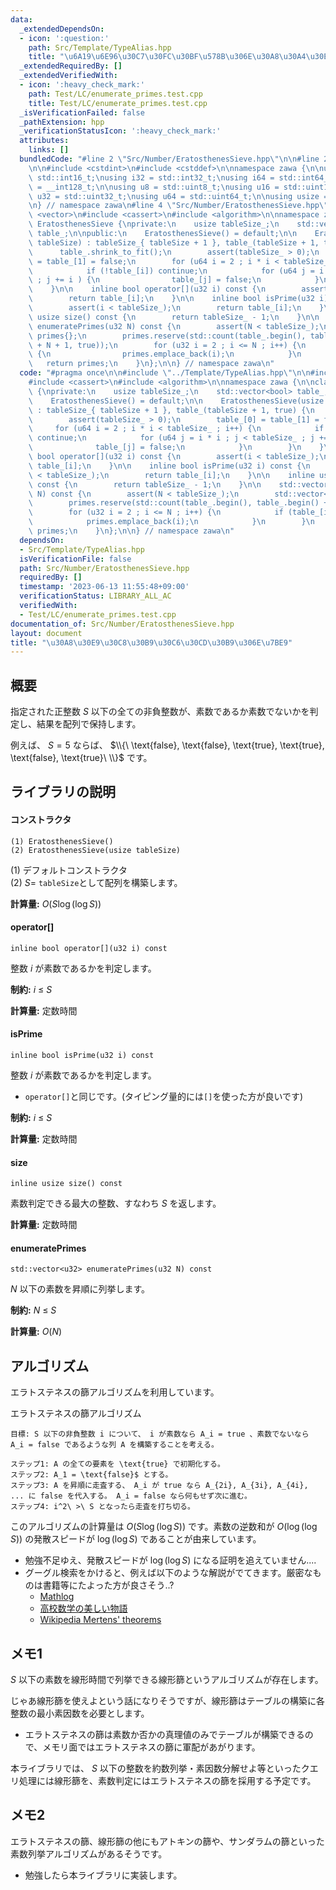 ```yaml
---
data:
  _extendedDependsOn:
  - icon: ':question:'
    path: Src/Template/TypeAlias.hpp
    title: "\u6A19\u6E96\u30C7\u30FC\u30BF\u578B\u306E\u30A8\u30A4\u30EA\u30A2\u30B9"
  _extendedRequiredBy: []
  _extendedVerifiedWith:
  - icon: ':heavy_check_mark:'
    path: Test/LC/enumerate_primes.test.cpp
    title: Test/LC/enumerate_primes.test.cpp
  _isVerificationFailed: false
  _pathExtension: hpp
  _verificationStatusIcon: ':heavy_check_mark:'
  attributes:
    links: []
  bundledCode: "#line 2 \"Src/Number/EratosthenesSieve.hpp\"\n\n#line 2 \"Src/Template/TypeAlias.hpp\"\
    \n\n#include <cstdint>\n#include <cstddef>\n\nnamespace zawa {\n\nusing i16 =\
    \ std::int16_t;\nusing i32 = std::int32_t;\nusing i64 = std::int64_t;\nusing i128\
    \ = __int128_t;\n\nusing u8 = std::uint8_t;\nusing u16 = std::uint16_t;\nusing\
    \ u32 = std::uint32_t;\nusing u64 = std::uint64_t;\n\nusing usize = std::size_t;\n\
    \n} // namespace zawa\n#line 4 \"Src/Number/EratosthenesSieve.hpp\"\n\n#include\
    \ <vector>\n#include <cassert>\n#include <algorithm>\n\nnamespace zawa {\n\nclass\
    \ EratosthenesSieve {\nprivate:\n    usize tableSize_;\n    std::vector<bool>\
    \ table_;\n\npublic:\n    EratosthenesSieve() = default;\n\n    EratosthenesSieve(usize\
    \ tableSize) : tableSize_{ tableSize + 1 }, table_(tableSize + 1, true) {\n  \
    \      table_.shrink_to_fit();\n        assert(tableSize_ > 0);\n        table_[0]\
    \ = table_[1] = false;\n        for (u64 i = 2 ; i * i < tableSize_ ; i++) {\n\
    \            if (!table_[i]) continue;\n            for (u64 j = i * i ; j < tableSize_\
    \ ; j += i ) {\n                table_[j] = false;\n            }\n        }\n\
    \    }\n\n    inline bool operator[](u32 i) const {\n        assert(i < tableSize_);\n\
    \        return table_[i];\n    }\n\n    inline bool isPrime(u32 i) const {\n\
    \        assert(i < tableSize_);\n        return table_[i];\n    }\n\n    inline\
    \ usize size() const {\n        return tableSize_ - 1;\n    }\n\n    std::vector<u32>\
    \ enumeratePrimes(u32 N) const {\n        assert(N < tableSize_);\n        std::vector<u32>\
    \ primes{};\n        primes.reserve(std::count(table_.begin(), table_.begin()\
    \ + N + 1, true));\n        for (u32 i = 2 ; i <= N ; i++) {\n            if (table_[i])\
    \ {\n                primes.emplace_back(i);\n            }\n        }\n     \
    \   return primes;\n    }\n};\n\n} // namespace zawa\n"
  code: "#pragma once\n\n#include \"../Template/TypeAlias.hpp\"\n\n#include <vector>\n\
    #include <cassert>\n#include <algorithm>\n\nnamespace zawa {\n\nclass EratosthenesSieve\
    \ {\nprivate:\n    usize tableSize_;\n    std::vector<bool> table_;\n\npublic:\n\
    \    EratosthenesSieve() = default;\n\n    EratosthenesSieve(usize tableSize)\
    \ : tableSize_{ tableSize + 1 }, table_(tableSize + 1, true) {\n        table_.shrink_to_fit();\n\
    \        assert(tableSize_ > 0);\n        table_[0] = table_[1] = false;\n   \
    \     for (u64 i = 2 ; i * i < tableSize_ ; i++) {\n            if (!table_[i])\
    \ continue;\n            for (u64 j = i * i ; j < tableSize_ ; j += i ) {\n  \
    \              table_[j] = false;\n            }\n        }\n    }\n\n    inline\
    \ bool operator[](u32 i) const {\n        assert(i < tableSize_);\n        return\
    \ table_[i];\n    }\n\n    inline bool isPrime(u32 i) const {\n        assert(i\
    \ < tableSize_);\n        return table_[i];\n    }\n\n    inline usize size()\
    \ const {\n        return tableSize_ - 1;\n    }\n\n    std::vector<u32> enumeratePrimes(u32\
    \ N) const {\n        assert(N < tableSize_);\n        std::vector<u32> primes{};\n\
    \        primes.reserve(std::count(table_.begin(), table_.begin() + N + 1, true));\n\
    \        for (u32 i = 2 ; i <= N ; i++) {\n            if (table_[i]) {\n    \
    \            primes.emplace_back(i);\n            }\n        }\n        return\
    \ primes;\n    }\n};\n\n} // namespace zawa\n"
  dependsOn:
  - Src/Template/TypeAlias.hpp
  isVerificationFile: false
  path: Src/Number/EratosthenesSieve.hpp
  requiredBy: []
  timestamp: '2023-06-13 11:55:48+09:00'
  verificationStatus: LIBRARY_ALL_AC
  verifiedWith:
  - Test/LC/enumerate_primes.test.cpp
documentation_of: Src/Number/EratosthenesSieve.hpp
layout: document
title: "\u30A8\u30E9\u30C8\u30B9\u30C6\u30CD\u30B9\u306E\u7BE9"
---
```


## 概要

指定された正整数 $S$ 以下の全ての非負整数が、素数であるか素数でないかを判定し、結果を配列で保持します。

例えば、 $S = 5$ ならば、 $\\{\ \text{false}, \text{false}, \text{true}, \text{true}, \text{false}, \text{true}\ \\}$ です。

## ライブラリの説明

#### コンストラクタ
```
(1) EratosthenesSieve()
(2) EratosthenesSieve(usize tableSize)
```

(1) デフォルトコンストラクタ  
(2) $S =$ `tableSize`として配列を構築します。

**計算量:** $O(S\log (\log S))$


#### operator[]
```
inline bool operator[](u32 i) const
```
整数 $i$ が素数であるかを判定します。


**制約:** $i\ \le\ S$

**計算量:** 定数時間


#### isPrime
```
inline bool isPrime(u32 i) const
```
整数 $i$ が素数であるかを判定します。
- `operator[]`と同じです。(タイピング量的には`[]`を使った方が良いです)


**制約:** $i\ \le\ S$

**計算量:** 定数時間

#### size
```
inline usize size() const
```
素数判定できる最大の整数、すなわち $S$ を返します。


**計算量:** 定数時間

#### enumeratePrimes
```
std::vector<u32> enumeratePrimes(u32 N) const
```
$N$ 以下の素数を昇順に列挙します。

**制約:** $N\ \le\ S$

**計算量:** $O(N)$


## アルゴリズム

エラトステネスの篩アルゴリズムを利用しています。

エラトステネスの篩アルゴリズム
```
目標: S 以下の非負整数 i について、 i が素数なら A_i = true 、素数でないなら A_i = false であるような列 A を構築することを考える。

ステップ1: A の全ての要素を \text{true} で初期化する。
ステップ2: A_1 = \text{false}$ とする。
ステップ3: A を昇順に走査する、 A_i が true なら A_{2i}, A_{3i}, A_{4i}, ... に false を代入する。 A_i = false なら何もせず次に進む。
ステップ4: i^2\ >\ S となったら走査を打ち切る。

```

このアルゴリズムの計算量は $O(S\log (\log S))$ です。素数の逆数和が $O(\log (\log S))$ の発散スピードが $\log (\log S)$ であることが由来しています。
- 勉強不足ゆえ、発散スピードが $\log (\log S)$ になる証明を追えていません....
- グーグル検索をかけると、例えば以下のような解説がでてきます。厳密なものは書籍等にたよった方が良さそう..?
   - [Mathlog](https://mathlog.info/articles/1453)
   - [高校数学の美しい物語](https://manabitimes.jp/math/920)
   - [Wikipedia Mertens' theorems](https://ja.wikipedia.org/wiki/%E3%83%A1%E3%83%AB%E3%83%86%E3%83%B3%E3%82%B9%E3%81%AE%E5%AE%9A%E7%90%86)


## メモ1

$S$ 以下の素数を線形時間で列挙できる線形篩というアルゴリズムが存在します。

じゃあ線形篩を使えよという話になりそうですが、線形篩はテーブルの構築に各整数の最小素因数を必要とします。
- エラトステネスの篩は素数か否かの真理値のみでテーブルが構築できるので、メモリ面ではエラトステネスの篩に軍配があがります。

本ライブラリでは、 $S$ 以下の整数を約数列挙・素因数分解せよ等といったクエリ処理には線形篩を、素数判定にはエラトステネスの篩を採用する予定です。

## メモ2

エラトステネスの篩、線形篩の他にもアトキンの篩や、サンダラムの篩といった素数列挙アルゴリズムがあるそうです。
- 勉強したら本ライブラリに実装します。
